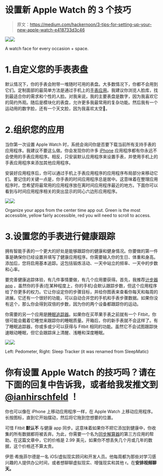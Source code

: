 # 设置新 Apple Watch 的 3 个技巧

> 原文：<https://medium.com/hackernoon/3-tips-for-setting-up-your-new-apple-watch-e418733d3c46>

![](img/5a19f83549e773a4146182dc74531f08.png)![](img/8612c291e4655e63528ac999f535eb6b.png)

A watch face for every occasion + space.

# 1.自定义您的手表表盘

默认情况下，你的手表会附带一堆随时可用的表盘。大多数情况下，你都不会用到它们。定制面部的最简单方法是通过手机上的[手表应用](https://itunes.apple.com/us/app/watch/id1069511734?mt=8)。我建议你浏览人脸库，找到最适合你的需求和个性的人脸。对我来说，我的主要表盘是数字，因为我喜欢它的简约外观。随后是模块化的表盘，允许更多我最常用的复杂功能。然后我有一个运动用的数字脸，还有一个天文脸，因为我喜欢太空🚀。

# 2.组织您的应用

当你第一次设置 Apple Watch 时，系统会询问你是否要下载当前所有支持手表的应用程序。我建议不要这么做。你会发现你的许多 [iPhone](https://hackernoon.com/tagged/iphone) 应用程序都有你永远不会使用的手表应用程序。相反，只安装默认应用程序来设置手表，并使用手机上的手表应用程序来添加其他应用程序。

安装好应用程序后，你可以通过手机上手表应用程序的应用程序布局部分来移动它们。要记住的关键一点是，你手表的时间应用程序总是居中。这意味着在整理应用程序时，您希望将最常用的应用程序放在离时间应用程序最近的地方。下面你可以看到与时间应用程序相关的突出显示的同心六边形应用程序。

![](img/6f9d146988c56811acad8219ca40c3ce.png)![](img/f06ad04aa6c92440fb0dbe86cd066809.png)

Organize your apps from the center time app out. Green is the most accessible, yellow fairly accessible, red you will need to scroll to access.

# 3.设置您的手表进行健康跟踪

拥有智能手表的一个更大的好处是能够跟踪你的健康和健身情况。你要做的第一件事是确保你已经设置并填写了健康应用程序。你需要输入你的生日、体重和身高。添加后，您将启用基本追踪。这包括锻炼活动、一天中站立的频率、一天中的步数和心率。

要完善健康追踪体验，有几件事情要做，有几个应用要获得。首先，我推荐[计步器 app](https://itunes.apple.com/us/app/pedometer/id712286167?mt=8) 。虽然你的手表(在某种程度上，你的手机)会默认跟踪步数，但这个应用程序给了你更多的权力。它让你设定你的步骤目标，并给你图表来查看你每天和每周的进展。它还有一个很好的功能，可以自动合并您的手机和手表步骤数据。如果你没有这个，那么你会得到双倍的步数，因为你的两个设备都跟踪你的运动。

你需要的另一个应用是[睡眠追踪器](https://itunes.apple.com/us/app/sleep-tracker-auto-sleep-tracking-watch-monitor/id1179236591?mt=8)。如果你在买苹果手表之前就有一个 Fitbit，你很可能会戴着它睡觉来跟踪你的睡眠质量。开箱后，你的新手表就不会这样了。有了睡眠追踪器，你或多或少可以获得与 Fitbit 相同的功能。虽然它不会试图跟踪快速眼动睡眠，但它会跟踪床上清醒、浅睡和深度睡眠。

![](img/c7d2afc488b8725bf3ec0bce079effb9.png)![](img/f68713e969a0cb48033b6b142b2330a9.png)

Left: Pedometer, Right: Sleep Tracker (it was renamed from SleepMatic)

# 你有设置 Apple Watch 的技巧吗？请在下面的回复中告诉我，或者给我发推文到 [@ianhirschfeld](https://twitter.com/ianhirschfeld) ！

你也可以像在 iPhone 上移动应用程序一样，在 Apple Watch 上移动应用程序。长按图标，直到它开始摆动，然后将它拖到您想要的位置。

可惜 Fitbit **默认不** 与健康 app 同步。这意味着如果你不把它添加到健康中，你收集的所有数据都将被丢弃。为此，你需要一个名为[同步解算器](https://itunes.apple.com/us/app/sync-solver-for-fitbit/id935306292?mt=8)的第三方应用的帮助。在这篇文章中，它的价格是 2.99 美元，如果你不想丢失几个月或几年的数据，这个价格还不算太贵。

伊恩·希施菲尔德是一名 iOS/虚拟现实顾问和开发人员。他每周都为那些对学习感兴趣的人提供办公时间，或者想聊聊虚拟现实、增强现实和其他 r。在[](https://calendly.com/ianhirschfeld)**安排视频聊天。**